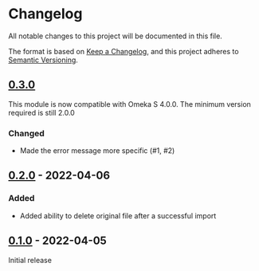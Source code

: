 # Changelog
All notable changes to this project will be documented in this file.

The format is based on [Keep a Changelog](https://keepachangelog.com/en/1.0.0/),
and this project adheres to [Semantic Versioning](https://semver.org/spec/v2.0.0.html).

## [0.3.0]

This module is now compatible with Omeka S 4.0.0. The minimum version required
is still 2.0.0

### Changed

- Made the error message more specific (#1, #2)

## [0.2.0] - 2022-04-06

### Added

- Added ability to delete original file after a successful import

## [0.1.0] - 2022-04-05

Initial release

[0.3.0]: https://github.com/biblibre/omeka-s-module-LocalMediaIngester/releases/tag/v0.3.0
[0.2.0]: https://github.com/biblibre/omeka-s-module-LocalMediaIngester/releases/tag/v0.2.0
[0.1.0]: https://github.com/biblibre/omeka-s-module-LocalMediaIngester/releases/tag/v0.1.0
